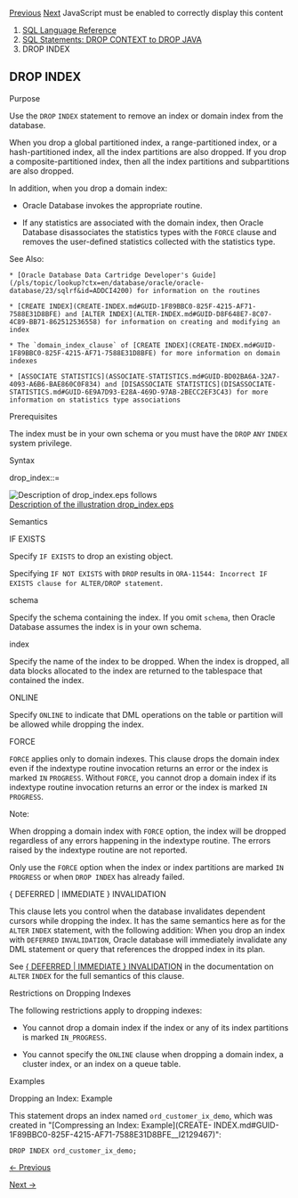 [Previous](DROP-HIERARCHY.md) [Next](DROP-INDEXTYPE.md) JavaScript must be
enabled to correctly display this content

  1. [SQL Language Reference ](index.md)
  2. [ SQL Statements: DROP CONTEXT to DROP JAVA](SQL-Statements-DROP-CONTEXT-to-DROP-JAVA.md)
  3. DROP INDEX

## DROP INDEX

Purpose

Use the `DROP` `INDEX` statement to remove an index or domain index from the
database.

When you drop a global partitioned index, a range-partitioned index, or a
hash-partitioned index, all the index partitions are also dropped. If you drop
a composite-partitioned index, then all the index partitions and subpartitions
are also dropped.

In addition, when you drop a domain index:

  * Oracle Database invokes the appropriate routine. 

  * If any statistics are associated with the domain index, then Oracle Database disassociates the statistics types with the `FORCE` clause and removes the user-defined statistics collected with the statistics type. 

See Also:

    * [Oracle Database Data Cartridge Developer's Guide](/pls/topic/lookup?ctx=en/database/oracle/oracle-database/23/sqlrf&id=ADDCI4200) for information on the routines 

    * [CREATE INDEX](CREATE-INDEX.md#GUID-1F89BBC0-825F-4215-AF71-7588E31D8BFE) and [ALTER INDEX](ALTER-INDEX.md#GUID-D8F648E7-8C07-4C89-BB71-862512536558) for information on creating and modifying an index 

    * The `domain_index_clause` of [CREATE INDEX](CREATE-INDEX.md#GUID-1F89BBC0-825F-4215-AF71-7588E31D8BFE) for more information on domain indexes 

    * [ASSOCIATE STATISTICS](ASSOCIATE-STATISTICS.md#GUID-BD02BA6A-32A7-4093-A6B6-BAE860C0F834) and [DISASSOCIATE STATISTICS](DISASSOCIATE-STATISTICS.md#GUID-6E9A7D93-E28A-469D-97AB-2BECC2EF3C43) for more information on statistics type associations 

Prerequisites

The index must be in your own schema or you must have the `DROP` `ANY` `INDEX`
system privilege.

Syntax

drop_index::=

![Description of drop_index.eps
follows](https://docs.oracle.com/en/database/oracle/oracle-database/23/sqlrf/img/drop_index.gif)  
[Description of the illustration drop_index.eps](img_text/drop_index.md)

Semantics

IF EXISTS

Specify `IF EXISTS` to drop an existing object.

Specifying `IF NOT EXISTS` with `DROP` results in `ORA-11544: Incorrect IF
EXISTS clause for ALTER/DROP statement`.

schema

Specify the schema containing the index. If you omit `schema`, then Oracle
Database assumes the index is in your own schema.

index

Specify the name of the index to be dropped. When the index is dropped, all
data blocks allocated to the index are returned to the tablespace that
contained the index.

ONLINE

Specify `ONLINE` to indicate that DML operations on the table or partition
will be allowed while dropping the index.

FORCE

`FORCE` applies only to domain indexes. This clause drops the domain index
even if the indextype routine invocation returns an error or the index is
marked `IN` `PROGRESS`. Without `FORCE`, you cannot drop a domain index if its
indextype routine invocation returns an error or the index is marked `IN`
`PROGRESS`.

Note:

When dropping a domain index with `FORCE` option, the index will be dropped
regardless of any errors happening in the indextype routine. The errors raised
by the indextype routine are not reported.

Only use the `FORCE` option when the index or index partitions are marked `IN
PROGRESS` or when `DROP INDEX` has already failed.

{ DEFERRED | IMMEDIATE } INVALIDATION

This clause lets you control when the database invalidates dependent cursors
while dropping the index. It has the same semantics here as for the `ALTER`
`INDEX` statement, with the following addition: When you drop an index with
`DEFERRED` `INVALIDATION`, Oracle database will immediately invalidate any DML
statement or query that references the dropped index in its plan.

See [{ DEFERRED | IMMEDIATE } INVALIDATION](ALTER-INDEX.md#GUID-D8F648E7-8C07-4C89-BB71-862512536558__DEFERREDIMMEDIATEINVALIDATION-42A7C77E) in the documentation on `ALTER` `INDEX` for the full semantics of this clause. 

Restrictions on Dropping Indexes

The following restrictions apply to dropping indexes:

  * You cannot drop a domain index if the index or any of its index partitions is marked `IN_PROGRESS`. 

  * You cannot specify the `ONLINE` clause when dropping a domain index, a cluster index, or an index on a queue table. 

Examples

Dropping an Index: Example

This statement drops an index named `ord_customer_ix_demo`, which was created
in "[Compressing an Index: Example](CREATE-
INDEX.md#GUID-1F89BBC0-825F-4215-AF71-7588E31D8BFE__I2129467)":

    
    
    DROP INDEX ord_customer_ix_demo;


[← Previous](DROP-HIERARCHY.md)

[Next →](DROP-INDEXTYPE.md)
